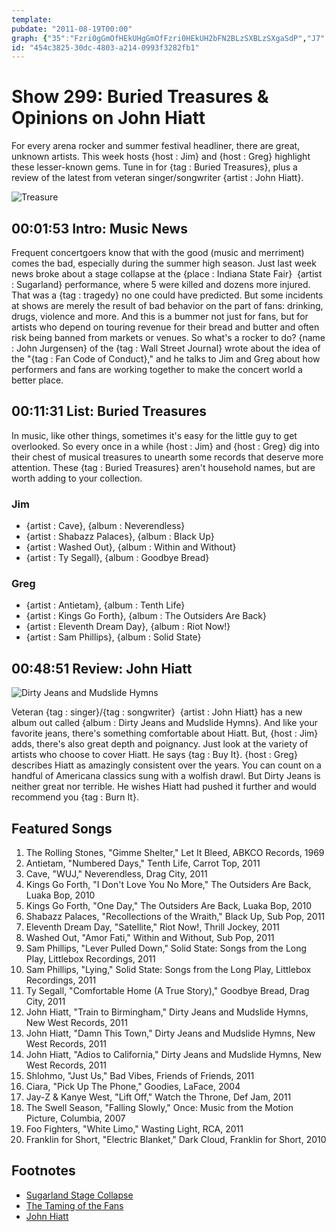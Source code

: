 ```yaml
---
template: 
pubdate: "2011-08-19T00:00"
graph: {"35":"Fzri0gGmOfHEkUHgGmOfFzri0HEkUH2bFN2BLzSXBLzSXgaSdP","J7":"GPPnNn0eHi6kPvQelwMrRI76ByN9Js74PQYHKPU4LRCsmwv6MpY2o4VabzbCBIpH7klYw01nJekJ69xu","29F":"DlrwGzLx1TBG1yTDlrwGBG1yTgMit697qipBG1yT97qipX6cfdBHm1GgMit6"}
id: "454c3825-30dc-4803-a214-0993f3282fb1"
---
```






# Show 299: Buried Treasures & Opinions on John Hiatt

For every arena rocker and summer festival headliner, there are great, unknown artists. This week hosts {host : Jim} and {host : Greg} highlight these lesser-known gems. Tune in for {tag : Buried Treasures}, plus a review of the latest from veteran singer/songwriter {artist : John Hiatt}.

![Treasure](https://static.soundopinions.org/images/buriedtreasures/treasurepile.jpg)



## 00:01:53 Intro: Music News

Frequent concertgoers know that with the good (music and merriment) comes the bad, especially during the summer high season. Just last week news broke about a stage collapse at the {place : Indiana State Fair}  {artist : Sugarland} performance, where 5 were killed and dozens more injured. That was a {tag : tragedy} no one could have predicted. But some incidents at shows are merely the result of bad behavior on the part of fans: drinking, drugs, violence and more. And this is a bummer not just for fans, but for artists who depend on touring revenue for their bread and butter and often risk being banned from markets or venues. So what's a rocker to do? {name : John Jurgensen} of the {tag : Wall Street Journal} wrote about the idea of the "{tag : Fan Code of Conduct}," and he talks to Jim and Greg about how performers and fans are working together to make the concert world a better place.



## 00:11:31 List: Buried Treasures

In music, like other things, sometimes it's easy for the little guy to get overlooked. So every once in a while {host : Jim} and {host : Greg} dig into their chest of musical treasures to unearth some records that deserve more attention. These {tag : Buried Treasures} aren't household names, but are worth adding to your collection.


### Jim

- {artist : Cave}, {album : Neverendless}
- {artist : Shabazz Palaces}, {album : Black Up}
- {artist : Washed Out}, {album : Within and Without}
- {artist : Ty Segall}, {album : Goodbye Bread}


### Greg

- {artist : Antietam}, {album : Tenth Life}
- {artist : Kings Go Forth}, {album : The Outsiders Are Back}
- {artist : Eleventh Dream Day}, {album : Riot Now!}
- {artist : Sam Phillips}, {album : Solid State}



## 00:48:51 Review: John Hiatt

![Dirty Jeans and Mudslide Hymns](https://static.soundopinions.org/assets/299/29F0.jpg)

Veteran {tag : singer}/{tag : songwriter}  {artist : John Hiatt} has a new album out called {album : Dirty Jeans and Mudslide Hymns}. And like your favorite jeans, there's something comfortable about Hiatt. But, {host : Jim} adds, there's also great depth and poignancy. Just look at the variety of artists who choose to cover Hiatt. He says {tag : Buy It}. {host : Greg} describes Hiatt as amazingly consistent over the years. You can count on a handful of Americana classics sung with a wolfish drawl. But Dirty Jeans is neither great nor terrible. He wishes Hiatt had pushed it further and would recommend you {tag : Burn It}.



## Featured Songs

1. The Rolling Stones, "Gimme Shelter," Let It Bleed, ABKCO Records, 1969
2. Antietam, "Numbered Days," Tenth Life, Carrot Top, 2011
3. Cave, "WUJ," Neverendless, Drag City, 2011
4. Kings Go Forth, "I Don't Love You No More," The Outsiders Are Back, Luaka Bop, 2010
5. Kings Go Forth, "One Day," The Outsiders Are Back, Luaka Bop, 2010
6. Shabazz Palaces, "Recollections of the Wraith," Black Up, Sub Pop, 2011
7. Eleventh Dream Day, "Satellite," Riot Now!, Thrill Jockey, 2011
8. Washed Out, "Amor Fati," Within and Without, Sub Pop, 2011
9. Sam Phillips, "Lever Pulled Down," Solid State: Songs from the Long Play, Littlebox Recordings, 2011
10. Sam Phillips, "Lying," Solid State: Songs from the Long Play, Littlebox Recordings, 2011
11. Ty Segall, "Comfortable Home (A True Story)," Goodbye Bread, Drag City, 2011
12. John Hiatt, "Train to Birmingham," Dirty Jeans and Mudslide Hymns, New West Records, 2011
13. John Hiatt, "Damn This Town," Dirty Jeans and Mudslide Hymns, New West Records, 2011
14. John Hiatt, "Adios to California," Dirty Jeans and Mudslide Hymns, New West Records, 2011
15. Shlohmo, "Just Us," Bad Vibes, Friends of Friends, 2011
16. Ciara, "Pick Up The Phone," Goodies, LaFace, 2004
17. Jay-Z & Kanye West, "Lift Off," Watch the Throne, Def Jam, 2011
18. The Swell Season, "Falling Slowly," Once: Music from the Motion Picture, Columbia, 2007
19. Foo Fighters, "White Limo," Wasting Light, RCA, 2011
20. Franklin for Short, "Electric Blanket," Dark Cloud, Franklin for Short, 2010



## Footnotes

- [Sugarland Stage Collapse](http://www.rollingstone.com/music/news/sugarland-plan-memorial-for-fans-lost-in-stage-collapse-20110817)
- [The Taming of the Fans](http://www.wsj.com/articles/SB10001424052702304803104576427723544187238)
- [John Hiatt](http://www.johnhiatt.com/)